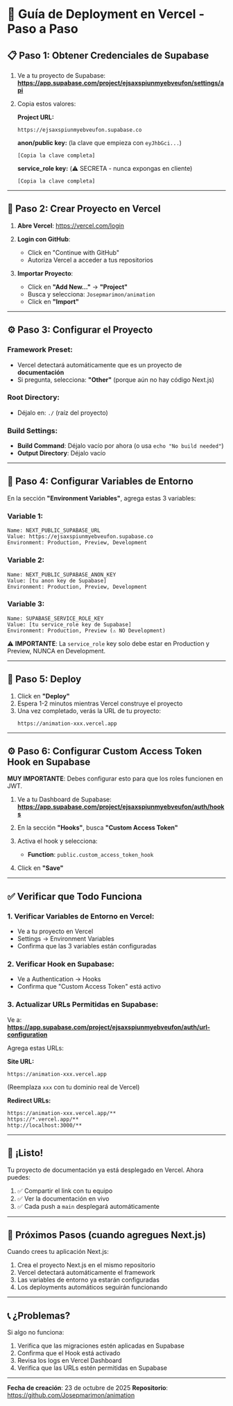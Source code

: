 # 🚀 Guía de Deployment en Vercel - Paso a Paso

## 📋 Paso 1: Obtener Credenciales de Supabase

1. Ve a tu proyecto de Supabase:
   **https://app.supabase.com/project/ejsaxspiunmyebveufon/settings/api**

2. Copia estos valores:

   **Project URL:**
   ```
   https://ejsaxspiunmyebveufon.supabase.co
   ```

   **anon/public key:** (la clave que empieza con `eyJhbGci...`)
   ```
   [Copia la clave completa]
   ```

   **service_role key:** (⚠️ SECRETA - nunca expongas en cliente)
   ```
   [Copia la clave completa]
   ```

---

## 🚀 Paso 2: Crear Proyecto en Vercel

1. **Abre Vercel**: https://vercel.com/login

2. **Login con GitHub**:
   - Click en "Continue with GitHub"
   - Autoriza Vercel a acceder a tus repositorios

3. **Importar Proyecto**:
   - Click en **"Add New..."** → **"Project"**
   - Busca y selecciona: `Josepmarimon/animation`
   - Click en **"Import"**

---

## ⚙️ Paso 3: Configurar el Proyecto

### Framework Preset:
- Vercel detectará automáticamente que es un proyecto de **documentación**
- Si pregunta, selecciona: **"Other"** (porque aún no hay código Next.js)

### Root Directory:
- Déjalo en: `./` (raíz del proyecto)

### Build Settings:
- **Build Command**: Déjalo vacío por ahora (o usa `echo "No build needed"`)
- **Output Directory**: Déjalo vacío

---

## 🔐 Paso 4: Configurar Variables de Entorno

En la sección **"Environment Variables"**, agrega estas 3 variables:

### Variable 1:
```
Name: NEXT_PUBLIC_SUPABASE_URL
Value: https://ejsaxspiunmyebveufon.supabase.co
Environment: Production, Preview, Development
```

### Variable 2:
```
Name: NEXT_PUBLIC_SUPABASE_ANON_KEY
Value: [tu anon key de Supabase]
Environment: Production, Preview, Development
```

### Variable 3:
```
Name: SUPABASE_SERVICE_ROLE_KEY
Value: [tu service_role key de Supabase]
Environment: Production, Preview (⚠️ NO Development)
```

⚠️ **IMPORTANTE**: La `service_role` key solo debe estar en Production y Preview, NUNCA en Development.

---

## 🎯 Paso 5: Deploy

1. Click en **"Deploy"**
2. Espera 1-2 minutos mientras Vercel construye el proyecto
3. Una vez completado, verás la URL de tu proyecto:
   ```
   https://animation-xxx.vercel.app
   ```

---

## ⚙️ Paso 6: Configurar Custom Access Token Hook en Supabase

**MUY IMPORTANTE**: Debes configurar esto para que los roles funcionen en JWT.

1. Ve a tu Dashboard de Supabase:
   **https://app.supabase.com/project/ejsaxspiunmyebveufon/auth/hooks**

2. En la sección **"Hooks"**, busca **"Custom Access Token"**

3. Activa el hook y selecciona:
   - **Function**: `public.custom_access_token_hook`

4. Click en **"Save"**

---

## ✅ Verificar que Todo Funciona

### 1. Verificar Variables de Entorno en Vercel:

- Ve a tu proyecto en Vercel
- Settings → Environment Variables
- Confirma que las 3 variables están configuradas

### 2. Verificar Hook en Supabase:

- Ve a Authentication → Hooks
- Confirma que "Custom Access Token" está activo

### 3. Actualizar URLs Permitidas en Supabase:

Ve a: **https://app.supabase.com/project/ejsaxspiunmyebveufon/auth/url-configuration**

Agrega estas URLs:

**Site URL:**
```
https://animation-xxx.vercel.app
```
(Reemplaza `xxx` con tu dominio real de Vercel)

**Redirect URLs:**
```
https://animation-xxx.vercel.app/**
https://*.vercel.app/**
http://localhost:3000/**
```

---

## 🎉 ¡Listo!

Tu proyecto de documentación ya está desplegado en Vercel. Ahora puedes:

1. ✅ Compartir el link con tu equipo
2. ✅ Ver la documentación en vivo
3. ✅ Cada push a `main` desplegará automáticamente

---

## 🔄 Próximos Pasos (cuando agregues Next.js)

Cuando crees tu aplicación Next.js:

1. Crea el proyecto Next.js en el mismo repositorio
2. Vercel detectará automáticamente el framework
3. Las variables de entorno ya estarán configuradas
4. Los deployments automáticos seguirán funcionando

---

## 📞 ¿Problemas?

Si algo no funciona:

1. Verifica que las migraciones estén aplicadas en Supabase
2. Confirma que el Hook está activado
3. Revisa los logs en Vercel Dashboard
4. Verifica que las URLs estén permitidas en Supabase

---

**Fecha de creación**: 23 de octubre de 2025
**Repositorio**: https://github.com/Josepmarimon/animation
